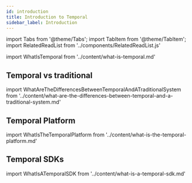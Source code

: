 ```yaml
---
id: introduction
title: Introduction to Temporal
sidebar_label: Introduction
---
```


import Tabs from '@theme/Tabs';
import TabItem from '@theme/TabItem';
import RelatedReadList from '../components/RelatedReadList.js'

import WhatIsTemporal from '../content/what-is-temporal.md'

<WhatIsTemporal/>

## Temporal vs traditional

import WhatAreTheDifferencesBetweenTemporalAndATraditionalSystem from '../content/what-are-the-differences-between-temporal-and-a-traditional-system.md'

<WhatAreTheDifferencesBetweenTemporalAndATraditionalSystem/>

## Temporal Platform

import WhatIsTheTemporalPlatform from '../content/what-is-the-temporal-platform.md'

<WhatIsTheTemporalPlatform/>

## Temporal SDKs

import WhatIsATemporalSDK from '../content/what-is-a-temporal-sdk.md'

<WhatIsATemporalSDK/>
